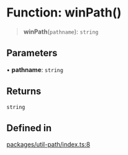 # Function: winPath()

> **winPath**(`pathname`): `string`

## Parameters

• **pathname**: `string`

## Returns

`string`

## Defined in

[packages/util-path/index.ts:8](https://github.com/andreisergiu98/baeta/blob/e352a1ec749c5b23df693f5f8373ac0b75347349/packages/util-path/index.ts#L8)
